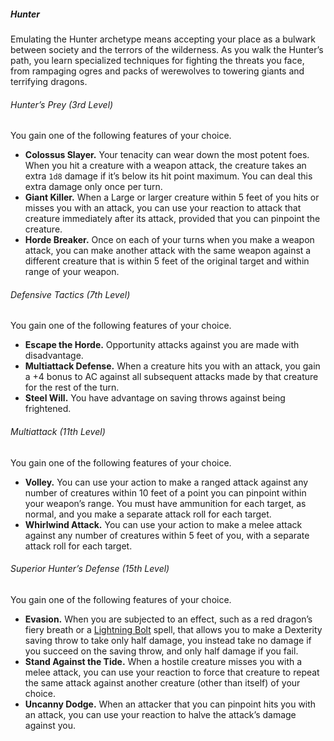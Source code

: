 ##### Hunter

Emulating the Hunter archetype means accepting your place as a bulwark between society and the terrors of the wilderness.
As you walk the Hunter’s path, you learn specialized techniques for fighting the threats you face, from rampaging ogres and packs of werewolves to towering giants and terrifying dragons.

###### Hunter’s Prey (3rd Level)

You gain one of the following features of your choice.

- **Colossus Slayer.**
  Your tenacity can wear down the most potent foes.
  When you hit a creature with a weapon attack, the creature takes an extra `1d8` damage if it’s below its hit point maximum.
  You can deal this extra damage only once per turn.
- **Giant Killer.**
  When a Large or larger creature within 5 feet of you hits or misses you with an attack, you can use your reaction to attack that creature immediately after its attack, provided that you can pinpoint the creature.
- **Horde Breaker.**
  Once on each of your turns when you make a weapon attack, you can make another attack with the same weapon against a different creature that is within 5 feet of the original target and within range of your weapon.

###### Defensive Tactics (7th Level)

You gain one of the following features of your choice.

- **Escape the Horde.**
  Opportunity attacks against you are made with disadvantage.
- **Multiattack Defense.**
  When a creature hits you with an attack, you gain a +4 bonus to AC against all subsequent attacks made by that creature for the rest of the turn.
- **Steel Will.**
  You have advantage on saving throws against being frightened.

###### Multiattack (11th Level)

You gain one of the following features of your choice.

- **Volley.**
  You can use your action to make a ranged attack against any number of creatures within 10 feet of a point you can pinpoint within your weapon’s range.
  You must have ammunition for each target, as normal, and you make a separate attack roll for each target.
- **Whirlwind Attack.**
  You can use your action to make a melee attack against any number of creatures within 5 feet of you, with a separate attack roll for each target.

###### Superior Hunter’s Defense (15th Level)

You gain one of the following features of your choice.

- **Evasion.**
  When you are subjected to an effect, such as a red dragon’s fiery breath or a [Lightning Bolt](#Lightning_Bolt_lightning_bolt) spell, that allows you to make a Dexterity saving throw to take only half damage, you instead take no damage if you succeed on the saving throw, and only half damage if you fail.
- **Stand Against the Tide.**
  When a hostile creature misses you with a melee attack, you can use your reaction to force that creature to repeat the same attack against another creature (other than itself) of your choice.
- **Uncanny Dodge.**
  When an attacker that you can pinpoint hits you with an attack, you can use your reaction to halve the attack’s damage against you.
